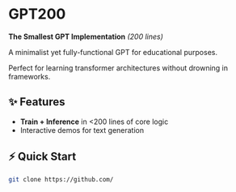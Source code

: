 # GPT200

**The Smallest GPT Implementation**
_(200 lines)_

A minimalist yet fully-functional GPT for educational purposes.

Perfect for learning transformer architectures without drowning in frameworks.

## ✨ Features

- **Train + Inference** in <200 lines of core logic
- Interactive demos for text generation

## ⚡ Quick Start

```bash
git clone https://github.com/
```

